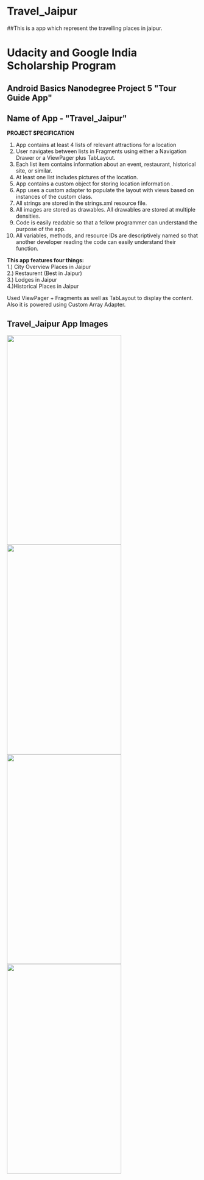 # Travel_Jaipur
##This is a app which represent the travelling places in jaipur.
# Udacity and Google India Scholarship Program
## Android Basics Nanodegree Project 5 "Tour Guide App"
## Name of App - "Travel_Jaipur"

<b>PROJECT SPECIFICATION</b>

1. App contains at least 4 lists of relevant attractions for a location
2. User navigates between lists in Fragments using either a Navigation Drawer or a ViewPager plus TabLayout.
3. Each list item contains information about an event, restaurant, historical site, or similar.
4. At least one list includes pictures of the location.
5. App contains a custom object for storing location information .
6. App uses a custom adapter to populate the layout with views based on instances of the custom class.
7. All strings are stored in the strings.xml resource file.
8. All images are stored as drawables. All drawables are stored at multiple densities.
9. Code is easily readable so that a fellow programmer can understand the purpose of the app.
10. All variables, methods, and resource IDs are descriptively named so that another developer reading the code can easily understand their function.

<b>This app features four things:</b> <br>
  1.) City Overview Places in Jaipur <br>
  2.) Restaurent (Best in Jaipur) <br>
  3.) Lodges in Jaipur <br>
  4.)Historical Places in  Jaipur <br>

Used ViewPager + Fragments as well as TabLayout to display the content. Also it is powered using Custom Array Adapter. 
## Travel_Jaipur App Images

<img src = "1.png" width="300px" height="550px" > <img src = "2.png" width="300px" height="550px"><br>
<img src = "3.png" width="300px" height="550px" > <img src = "4.png" width="300px" height="550px" >
